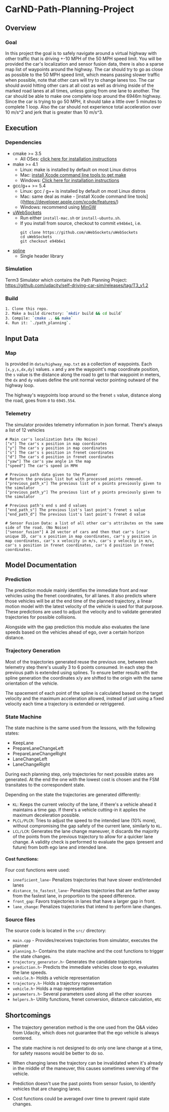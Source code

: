 # CarND-Path-Planning-Project

## Overview

### Goal

In this project the goal is to safely navigate around a virtual highway with other traffic that is driving +-10 MPH of the 50 MPH speed limit. You will be provided the car's localization and sensor fusion data, there is also a sparse map list of waypoints around the highway. The car should try to go as close as possible to the 50 MPH speed limit, which means passing slower traffic when possible, note that other cars will try to change lanes too. The car should avoid hitting other cars at all cost as well as driving inside of the marked road lanes at all times, unless going from one lane to another. The car should be able to make one complete loop around the 6946m highway. Since the car is trying to go 50 MPH, it should take a little over 5 minutes to complete 1 loop. Also the car should not experience total acceleration over 10 m/s^2 and jerk that is greater than 10 m/s^3.


## Execution

### Dependencies

* cmake >= 3.5
  * All OSes: [click here for installation instructions](https://cmake.org/install/)
* make >= 4.1
  * Linux: make is installed by default on most Linux distros
  * Mac: [install Xcode command line tools to get make](https://developer.apple.com/xcode/features/)
  * Windows: [Click here for installation instructions](http://gnuwin32.sourceforge.net/packages/make.htm)
* gcc/g++ >= 5.4
  * Linux: gcc / g++ is installed by default on most Linux distros
  * Mac: same deal as make - [install Xcode command line tools]((https://developer.apple.com/xcode/features/)
  * Windows: recommend using [MinGW](http://www.mingw.org/)
* [uWebSockets](https://github.com/uWebSockets/uWebSockets)
  * Run either `install-mac.sh` or `install-ubuntu.sh`.
  * If you install from source, checkout to commit `e94b6e1`, i.e.
    ```
    git clone https://github.com/uWebSockets/uWebSockets 
    cd uWebSockets
    git checkout e94b6e1
    ```
* [spline](http://kluge.in-chemnitz.de/opensource/spline/)  
  * Single header library 


### Simulation

Term3 Simulator which contains the Path Planning Project:
https://github.com/udacity/self-driving-car-sim/releases/tag/T3_v1.2


### Build

```bash
1. Clone this repo.
2. Make a build directory: `mkdir build && cd build`
3. Compile: `cmake .. && make`
4. Run it: `./path_planning`.
```

## Input Data
### Map

Is provided in `data/highway_map.txt` as a collection of waypoints. Each `[x,y,s,dx,dy]` values. `x` and `y` are the waypoint's map coordinate position, the `s` value is the distance along the road to get to that waypoint in meters, the `dx` and `dy` values define the unit normal vector pointing outward of the highway loop.

The highway's waypoints loop around so the frenet `s` value, distance along the road, goes from `0` to `6945.554`.

### Telemetry

The simulator provides telemetry information in json format. There's always a list of 12 vehicles 

```
# Main car's localization Data (No Noise)
["x"] The car's x position in map coordinates
["y"] The car's y position in map coordinates
["s"] The car's s position in frenet coordinates
["d"] The car's d position in frenet coordinates
["yaw"] The car's yaw angle in the map
["speed"] The car's speed in MPH

# Previous path data given to the Planner
# Return the previous list but with processed points removed.
["previous_path_x"] The previous list of x points previously given to the simulator
["previous_path_y"] The previous list of y points previously given to the simulator

# Previous path's end s and d values 
["end_path_s"] The previous list's last point's frenet s value
["end_path_d"] The previous list's last point's frenet d value

# Sensor Fusion Data: a list of all other car's attributes on the same side of the road. (No Noise)
["sensor_fusion"] A 2d vector of cars and then that car's [car's unique ID, car's x position in map coordinates, car's y position in map coordinates, car's x velocity in m/s, car's y velocity in m/s, car's s position in frenet coordinates, car's d position in frenet coordinates. 
```

## Model Documentation

### Prediction

The prediction module mainly identifies the immediate front and rear vehicles using the frenet coordinates, for all lanes. It also predicts where those vehicles will be at the end time of the planned trajectory, a linear motion model with the latest velocity of the vehicle is used for that purpose. These predictions are used to adjust the velocity and to validate generated trajectories for possible collisions. 

Alongside with the gap prediction this module also evaluates the lane speeds based on the vehicles ahead of ego, over a certain horizon distance. 

### Trajectory Generation

Most of the trajectories generated reuse the previous one, between each telemetry step there's usually 3 to 6 points consumed. In each step the previous path is extended using splines. To ensure better results with the spline generation the coordinates x/y are shifted to the origin with the same orientation of the vehicle. 

The spacement of each point of the spline is calculated based on the target velocity and the maximum acceleration allowed, instead of just using a fixed velocity each time a trajectory is extended or retriggered. 


### State Machine

The state machine is the same used from the lessons, with the following states:

- KeepLane
- PrepareLaneChangeLeft
- PrepareLaneChangeRight
- LaneChangeLeft
- LaneChangeRight


During each planning step, only trajectories for next possible states are generated. At the end the one with the lowest cost is chosen and the FSM transitates to the correspondent state.

Depending on the state the trajectories are generated differently:

- `KL`: Keeps the current velocity of the lane, if there's a vehicle ahead it maintains a time gap. If there's a vehicle cutting-in it applies the maximum deceleration possible.
- `PLCL/PLCR`: Tries to adjust the speed to the intended lane (10% more), without compromising the gap safety of the current lane, similarly to `KL`.
- `LCL/LCR`: Generates the lane change maneuver, it discards the majority of the points from the previous trajectory to allow for a quicker lane change. A validity check is performed to evaluate the gaps (present and future) from both ego lane and intended lane. 


#### Cost functions:

Four cost functions were used:

- `inneficient_lane`- Penalizes trajectories that have slower end/intended lanes 
- `distance_to_fastest_lane`- Penalizes trajectories that are farther away from the fastest lane, in proportion to the speed difference.
- `front_gap`: Favors trajectories in lanes that have a larger gap in front.
-  `lane_change`: Penalizes trajectories that intend to perform lane changes.


### Source files

The source code is located in the `src/` directory:

- `main.cpp` - Provides/receives trajectories from simulator, executes the planner
- `planning.h`- Contains the state machine and the cost functions to trigger the state changes.
- `trajectory_generator.h`- Generates the candidate trajectories
- `prediction.h`- Predicts the immediate vehicles close to ego, evaluates the lane speeds.
- `vehicle.h`- Holds a vehicle representation
- `trajectory.h`- Holds a trajectory representation
- `vehicle.h`- Holds a map representation
- `parameters.h`- Several parameters used along all the other sources
- `helpers.h`- Utility functions, frenet conversion, distance calculation, etc

## Shortcomings

- The trajectory generation method is the one used from the Q&A video from Udacity, which does not guarantee that the ego vehicle is always centered. 

- The state machine is not designed to do only one lane change at a time, for safety reasons would be better to do so.

- When changing lanes the trajectory can be invalidated when it's already in the middle of the maneuver, this causes sometimes swerving of the vehicle.

- Prediction doesn't use the past points from sensor fusion, to identify vehicles that are changing lanes. 

- Cost functions could be averaged over time to prevent rapid state changes. 
 
